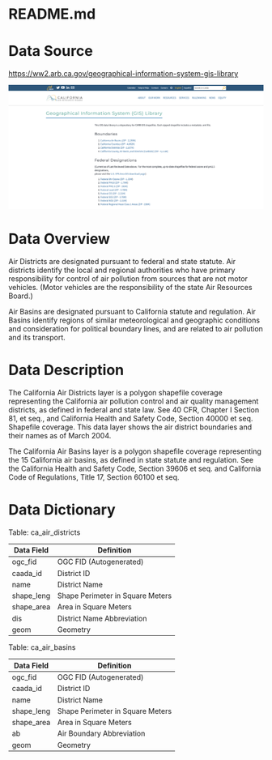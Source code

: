 # README.md

# Data Source
https://ww2.arb.ca.gov/geographical-information-system-gis-library

![image info](./img/air_districts.png "CARB Air District Boundaries")

# Data Overview

Air Districts are designated pursuant to federal and state statute. Air districts identify the local and regional authorities who have primary responsibility for control of air pollution from sources that are not motor vehicles. (Motor vehicles are the responsibility of the state Air Resources Board.)

Air Basins are designated pursuant to California statute and regulation. Air Basins identify regions of similar meteorological and geographic conditions and consideration for political boundary lines, and are related to air pollution and its transport.

# Data Description

The California Air Districts layer is a polygon shapefile coverage representing the California air pollution control and air quality management districts, as defined in federal and state law. See 40 CFR, Chapter I Section 81, et seq., and California Health and Safety Code, Section 40000 et seq. Shapefile coverage. This data layer shows the air district boundaries and their names as of March 2004.

The California Air Basins layer is a polygon shapefile coverage representing the 15 California air basins, as defined in state statute and regulation. See the California Health and Safety Code, Section 39606 et seq. and California Code of Regulations, Title 17, Section 60100 et seq.

# Data Dictionary

Table: ca_air_districts

| Data Field | Definition |
|------------|------------|
| ogc_fid | OGC FID (Autogenerated) |
| caada_id | District ID |
| name | District Name |
| shape_leng | Shape Perimeter in Square Meters |
| shape_area | Area in Square Meters |
| dis | District Name Abbreviation |
| geom | Geometry |

Table: ca_air_basins

| Data Field | Definition |
|------------|------------|
| ogc_fid | OGC FID (Autogenerated) |
| caada_id | District ID |
| name | District Name |
| shape_leng | Shape Perimeter in Square Meters |
| shape_area | Area in Square Meters |
| ab | Air Boundary Abbreviation |
| geom | Geometry |
